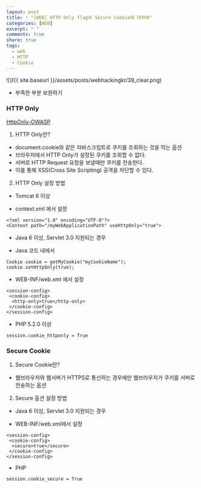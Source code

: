 ```yaml
---
layout: post
title: ! "[WEB] HTTP Only flag와 Secure Cookie에 대하여"
categories: [WEB]
excerpt: " "
comments: true
share: true
tags:
  - web
  - HTTP
  - Cookie
---
```


![]({{ site.baseurl }}/assets/posts/webhackingkr/39_clear.png)

* 부족한 부분 보완하기

### HTTP Only

[HttpOnly-OWASP](https://www.owasp.org/index.php/HttpOnly)
1. HTTP Only란?
- document.cookie와 같은 자바스크립트로 쿠키를 조회하는 것을 막는 옵션
- 브라우저에서 HTTP Only가 설정된 쿠키를 조회할 수 없다.
- 서버로 HTTP Request 요청을 보낼때만 쿠키를 전송한다.
- 이를 통해 XSS(Cross Site Scripting) 공격을 차단할 수 있다.

2. HTTP Only 설정 방법
- Tomcat 6 이상
* context.xml 에서 설정
```
<?xml version="1.0" encoding="UTF-8"?>
<Context path="/myWebApplicationPath" useHttpOnly="true">
```

- Java 6 이상, Servlet 3.0 지원되는 경우
* Java 코드 내에서
```
Cookie cookie = getMyCookie("myCookieName");
cookie.setHttpOnly(true);
```

* WEB-INF/web.xml 에서 설정
```
<session-config>
 <cookie-config>
  <http-only>true</http-only>
 </cookie-config>
</session-config>
```

- PHP 5.2.0 이상
```
session.cookie_httponly = True
```

### Secure Cookie
1. Secure Cookie란?
- 웹브라우저와 웹서버가 HTTPS로 통신하는 경우에만 웹브라우저가 쿠키를 서버로 전송하는 옵션

2. Secure 옵션 설정 방법
- Java 6 이상, Servlet 3.0 지원되는 경우
* WEB-INF/web.xml에서 설정
```
<session-config>
 <cookie-config>
  <secure>true</secure>
 </cookie-config>
</session-config>
```

- PHP
```
session.cookie_secure = True
```
